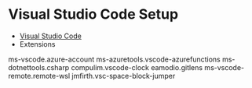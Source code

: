 # Visual Studio Code Setup

- [Visual Studio Code](https://code.visualstudio.com/)
- Extensions

ms-vscode.azure-account
ms-azuretools.vscode-azurefunctions
ms-dotnettools.csharp
compulim.vscode-clock
eamodio.gitlens
ms-vscode-remote.remote-wsl
jmfirth.vsc-space-block-jumper
